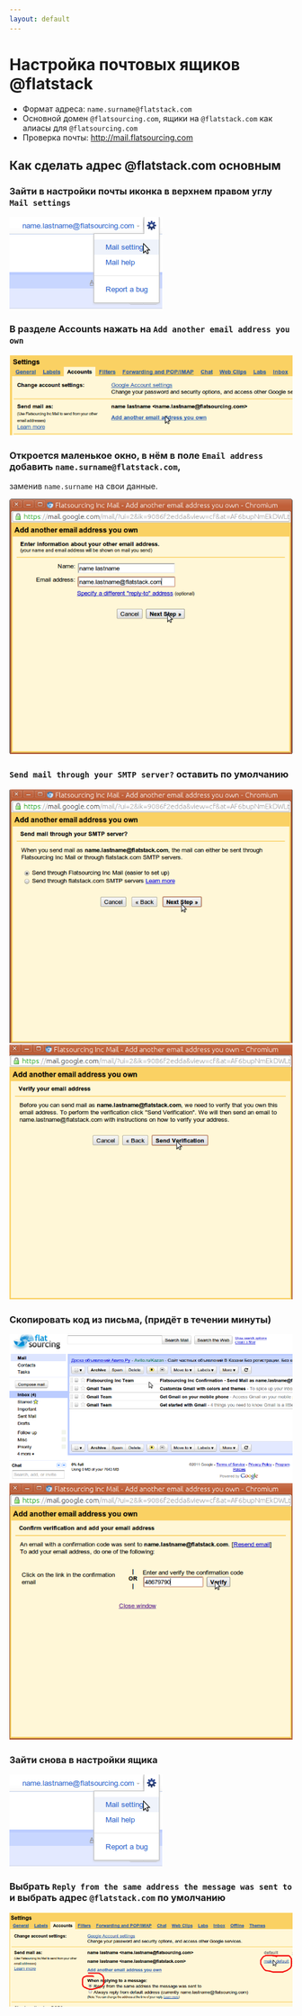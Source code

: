 ```yaml
---
layout: default
---
```


# Настройка почтовых ящиков @flatstack


* Формат адреса: `name.surname@flatstack.com`
* Основной домен `@flatsourcing.com`, ящики на `@flatstack.com` как алиасы для `@flatsourcing.com`
* Проверка почты: http://mail.flatsourcing.com


## Как сделать адрес @flatstack.com основным

### Зайти в настройки почты иконка в верхнем правом углу `Mail settings`
    
![](images/mail1.png)

### В разделе Accounts нажать на `Add another email address you own`

![](images/mail2.png)

### Откроется маленькое окно, в нём в поле `Email address` добавить `name.surname@flatstack.com`,
заменив `name.surname` на свои данные.

![](images/mail3.png)

### `Send mail through your SMTP server?` оставить по умолчанию 

![](images/mail4.png)
![](images/mail5.png)

### Скопировать код из письма, (придёт в течении минуты)
    
![](images/mail6.png)
![](images/mail8.png)

### Зайти снова в настройки ящика

![](images/mail1.png)

### Выбрать `Reply from the same address the message was sent to` и выбрать  адрес  `@flatstack.com` по умолчанию

![](images/mail9.png)

